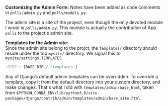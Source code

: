 **Customizing the Admin Form:**
Notes have been added as code comments in `polls/admin.py` and `polls/models.py`.

The admin site is a site of the project, even though the only devoted module I wrote is `polls/admin.py`.
This module is actually the _contribution_ of App `polls` to the project's admin site.

**Templates for the Admin site:**  
Since the admin site belong to the projct, the `templates/` directory should reside under the top
`mysite/` directory. We signal this to `mysite/settings.TEMPLATES`
```python
'DIRS': [BASE_DIR / 'templates']
```
Any of Django’s default admin templates can be overridden. To override a template, copy it from the
default directory into your custom directory, and make changes. That's what I did with
`templates/admin/base_html`, taken from 
`$PYTHON_CONDA_ENV/lib/python3.8/site-packages/django/contrib/admin/templates/admin/base_site.html`.
